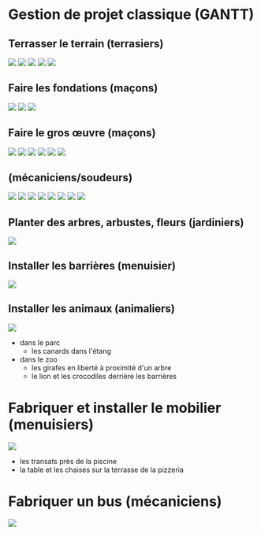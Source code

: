 # Gestion de projet classique (GANTT)

## Terrasser le terrain (terrasiers)

![](DSC08125.jpg)
![](DSC08126.jpg)
![](DSC08128.jpg)
![](DSC08123.jpg)
![](DSC08124.jpg)

## Faire les fondations (maçons)

![](DSC08127.jpg)
![](DSC08129.jpg)
![](DSC08136.jpg)

## Faire le gros œuvre (maçons) 

![](DSC08130.jpg)
![](DSC08150.jpg)
![](DSC08133.jpg)
![](DSC08134.jpg)
![](DSC08135.jpg)
![](DSC08137.jpg)

## (mécaniciens/soudeurs)

![](DSC08149.jpg)
![](DSC08138.jpg)
![](DSC08144.jpg)
![](DSC08119.jpg)
![](DSC08146.jpg)
![](DSC08120.jpg)
![](DSC08147.jpg)
![](DSC08148.jpg)

## Planter des arbres, arbustes, fleurs (jardiniers)

![](DSC08115.jpg)

## Installer les barrières (menuisier)

![](DSC08143.jpg)

## Installer les animaux (animaliers)

![](DSC08114.jpg)

- dans le parc
  - les canards dans l'étang
- dans le zoo
  - les girafes en liberté à proximité d'un arbre
  - le lion et les crocodiles derrière les barrières

# Fabriquer et installer le mobilier (menuisiers)

![](DSC08117.jpg)

- les transats près de la piscine
- la table et les chaises sur la terrasse de la pizzeria

# Fabriquer un bus (mécaniciens)

![](DSC08122.jpg)